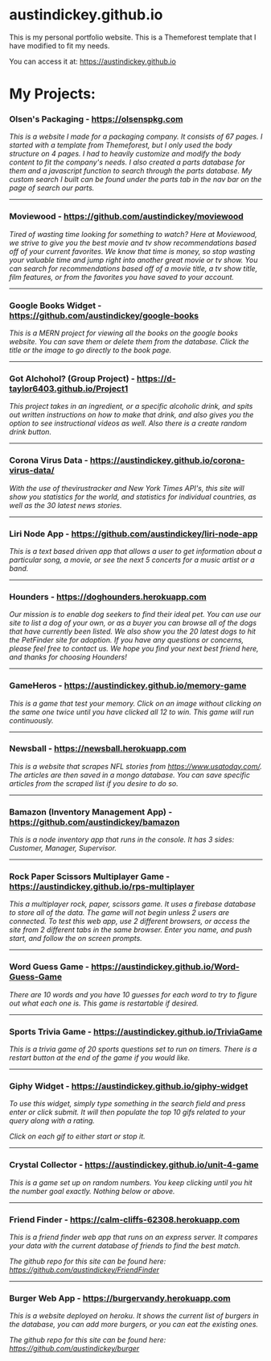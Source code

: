 # austindickey.github.io

This is my personal portfolio website. This is a Themeforest template that I have modified to fit my needs.

You can access it at: https://austindickey.github.io


# My Projects:

### Olsen's Packaging - https://olsenspkg.com

_This is a website I made for a packaging company. It consists of 67 pages. I started with a template from Themeforest, but I only used the body structure on 4 pages. I had to heavily customize and modify the body content to fit the company's needs. I also created a parts database for them and a javascript function to search through the parts database. My custom search I built can be found under the parts tab in the nav bar on the page of search our parts._

---

### Moviewood - https://github.com/austindickey/moviewood

_Tired of wasting time looking for something to watch? Here at Moviewood, we strive to give you the best movie and tv show recommendations based off of your current favorites. We know that time is money, so stop wasting your valuable time and jump right into another great movie or tv show. You can search for recommendations based off of a movie title, a tv show title, film features, or from the favorites you have saved to your account._

---

### Google Books Widget - https://github.com/austindickey/google-books

_This is a MERN project for viewing all the books on the google books website. You can save them or delete them from the database. Click the title or the image to go directly to the book page._

---

### Got Alchohol? (Group Project) - https://d-taylor6403.github.io/Project1

_This project takes in an ingredient, or a specific alcoholic drink, and spits out written instructions on how to make that drink, and also gives you the option to see instructional videos as well. Also there is a create random drink button._

---

### Corona Virus Data - https://austindickey.github.io/corona-virus-data/

_With the use of thevirustracker and New York Times API's, this site will show you statistics for the world, and statistics for individual countries, as well as the 30 latest news stories._

---

### Liri Node App - https://github.com/austindickey/liri-node-app

_This is a text based driven app that allows a user to get information about a particular song, a movie, or see the next 5 concerts for a music artist or a band._

---

### Hounders - https://doghounders.herokuapp.com

_Our mission is to enable dog seekers to find their ideal pet. You can use our site to list a dog of your own, or as a buyer you can browse all of the dogs that have currently been listed. We also show you the 20 latest dogs to hit the PetFinder site for adoption. If you have any questions or concerns, please feel free to contact us. We hope you find your next best friend here, and thanks for choosing Hounders!_

---

### GameHeros - https://austindickey.github.io/memory-game

_This is a game that test your memory. Click on an image without clicking on the same one twice until you have clicked all 12 to win. This game will run continuously._

---

### Newsball - https://newsball.herokuapp.com

_This is a website that scrapes NFL stories from https://www.usatoday.com/. The articles are then saved in a mongo database. You can save specific articles from the scraped list if you desire to do so._

---

### Bamazon (Inventory Management App) - https://github.com/austindickey/bamazon

_This is a node inventory app that runs in the console. It has 3 sides: Customer, Manager, Supervisor._

---

### Rock Paper Scissors Multiplayer Game - https://austindickey.github.io/rps-multiplayer

_This a multiplayer rock, paper, scissors game. It uses a firebase database to store all of the data. The game will not begin unless 2 users are connected. To test this web app, use 2 different browsers, or access the site from 2 different tabs in the same browser. Enter you name, and push start, and follow the on screen prompts._

---

### Word Guess Game - https://austindickey.github.io/Word-Guess-Game

_There are 10 words and you have 10 guesses for each word to try to figure out what each one is. This game is restartable if desired._

---

### Sports Trivia Game - https://austindickey.github.io/TriviaGame

_This is a trivia game of 20 sports questions set to run on timers. There is a restart button at the end of the game if you would like._

---

### Giphy Widget - https://austindickey.github.io/giphy-widget

_To use this widget, simply type something in the search field and press enter or click submit. It will then populate the top 10 gifs related to your query along with a rating._

_Click on each gif to either start or stop it._

---

### Crystal Collector - https://austindickey.github.io/unit-4-game

_This is a game set up on random numbers. You keep clicking until you hit the number goal exactly. Nothing below or above._

---

### Friend Finder - https://calm-cliffs-62308.herokuapp.com

_This is a friend finder web app that runs on an express server. It compares your data with the current database of friends to find the best match._

_The github repo for this site can be found here: https://github.com/austindickey/FriendFinder_

---

### Burger Web App - https://burgervandy.herokuapp.com

_This is a website deployed on heroku. It shows the current list of burgers in the database, you can add more burgers, or you can eat the existing ones._

_The github repo for this site can be found here: https://github.com/austindickey/burger_